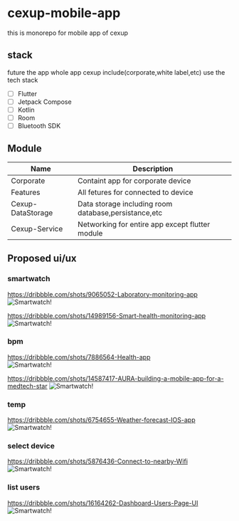 # cexup-mobile-app

this is monorepo for mobile app of cexup

## stack
future the app whole app cexup include(corporate,white label,etc) use the tech stack

- [ ] Flutter
- [ ] Jetpack Compose
- [ ] Kotlin
- [ ] Room
- [ ] Bluetooth SDK

## Module

Name | Description
------------ | -------------
Corporate | Containt app for corporate device
Features | All fetures for connected to device
Cexup-DataStorage | Data storage including room database,persistance,etc
Cexup-Service | Networking for entire app except flutter module



## Proposed ui/ux

### smartwatch

https://dribbble.com/shots/9065052-Laboratory-monitoring-app
![Smartwatch!](https://cdn.dribbble.com/users/1777636/screenshots/9065052/media/f533d24a86cd425c0787dbe1f47f89c3.png?compress=1&resize=600x400 "Smartwatch")

https://dribbble.com/shots/14989156-Smart-health-monitoring-app
![Smartwatch!](https://cdn.dribbble.com/users/1859934/screenshots/14989156/media/f72845a7bd5f65d44d02db1e2566e696.png?compress=1&resize=600x400 "Smartwatch")

### bpm

https://dribbble.com/shots/7886564-Health-app <br>
![Smartwatch!](https://cdn.dribbble.com/users/1652584/screenshots/7886564/media/0e607c5767bd232cd93cec16bbfb85a0.png?compress=1&resize=600x400 "Smartwatch")

https://dribbble.com/shots/14587417-AURA-building-a-mobile-app-for-a-medtech-star
![Smartwatch!](https://cdn.dribbble.com/users/182457/screenshots/14587417/media/490d463c97a1b68cd579743f27330109.png?compress=1&resize=600x400 "Smartwatch")

### temp
https://dribbble.com/shots/6754655-Weather-forecast-IOS-app
![Smartwatch!](https://cdn.dribbble.com/users/1418924/screenshots/6754655/weather_app_-_dribbble_4x.png?compress=1&resize=600x400 "Smartwatch")



### select device
https://dribbble.com/shots/5876436-Connect-to-nearby-Wifi
![Smartwatch!](https://cdn.dribbble.com/users/473136/screenshots/5876436/artboard_copy_4x.png?compress=1&resize=600x400 "Smartwatch")

### list users
https://dribbble.com/shots/16164262-Dashboard-Users-Page-UI
![Smartwatch!](https://cdn.dribbble.com/users/2995076/screenshots/16164262/media/e86ccf793b89d79ffbe3b888aeae34cf.png?compress=1&resize=600x400 "Smartwatch")
